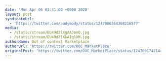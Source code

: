 ```yaml
---
date: 'Mon Apr 06 03:41:00 +0000 2020'
layout: post
syndicateUrl:
  - 'https://twitter.com/pudymody/status/1247006364360216577'
media:
  - /static/stream/EU49d2lXgAAJonQ.jpg
  - /static/stream/EU49d2lXkAIg1XM.jpg
authorName: Out of context Marketplace
authorUrl: 'https://twitter.com/OOC_MarketPlace'
originalPost: 'https://twitter.com/OOC_MarketPlace/status/1247001742144950272'
---
```

